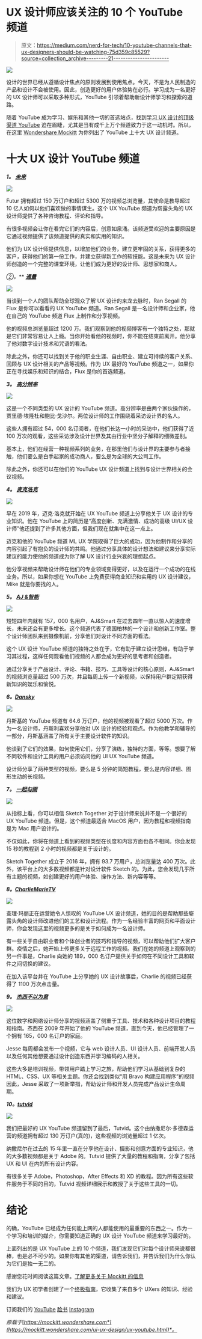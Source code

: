 # UX 设计师应该关注的 10 个 YouTube 频道

> 原文：<https://medium.com/nerd-for-tech/10-youtube-channels-that-ux-designers-should-be-watching-75d359c85529?source=collection_archive---------21----------------------->

![](img/383557f56995e8605b9400a339976f84.png)

设计的世界已经从遵循设计焦点的原则发展到使用焦点。今天，不是为人民制造的产品和设计不会被使用。因此，创造更好的用户体验势在必行。学习成为一名更好的 UX 设计师可以采取多种形式，YouTube 引领着帮助新设计师学习和探索的道路。

随着 YouTube 成为学习、娱乐和其他一切的首选站点，找到[学习 UX 设计的顶级渠道 YouTube](https://bit.ly/3cf92Ew) 迫在眉睫，尤其是当有成千上万个频道致力于这一动机时。所以，在这里 [Wondershare Mockitt](https://bit.ly/3ewCXuz) 为你列出了 YouTube 上十大 UX 设计频道。

# 十大 UX 设计 YouTube 频道

***1。*** [***未来***](https://www.youtube.com/c/thefuturishere/featured)

![](img/a851f10304aefea5b0ae5ee353267c0d.png)

Futur 拥有超过 150 万订户和超过 5300 万的视频总浏览量，其使命是教导超过 10 亿人如何以他们喜欢做的事情谋生。这个 UX YouTube 频道为崭露头角的 UX 设计师提供了各种咨询教程、评论和指导。

有很多视频会让你在看完它们的内容后，创意如泉涌。该频道受欢迎的主要原因是它通过视频提供了该频道提供的真实和实用的知识。

他们为 UX 设计师提供信息，以增加他们的业务，建立更牢固的关系，获得更多的客户，获得他们的第一份工作，并建立获得新工作的软技能。这是未来为 UX 设计师创造的一个完整的课堂环境，让他们成为更好的设计师、思想家和商人。

**②*。*** [***通量***](https://www.youtube.com/c/FluxWithRanSegall/featured)

![](img/1641fbb61524f82a7b7d873cd6f8dc8a.png)

当谈到一个人的团队帮助全球观众了解 UX 设计的来龙去脉时，Ran Segall 的 Flux 是你可以看看的 UX YouTube 频道。Ran Segall 是一名设计师和企业家，他在自己的 YouTube 频道 Flux 上制作和分享视频。

他的视频总浏览量超过 1200 万。我们观察到他的视频博客有一个独特之处，那就是它们非常容易让人上瘾。当你开始看他的视频时，你不能在结束前离开。他分享了他对数字设计技术和咒语的看法。

除此之外，你还可以找到关于他的职业生涯、自由职业、建立可持续的客户关系、回顾与 UX 设计相关的产品等视频。作为 UX 最好的 YouTube 频道之一，如果你正在寻找娱乐和知识的结合，Flux 是你的首选频道。

***3。*** [***高分辨率***](https://www.youtube.com/c/HighResolution/featured)

![](img/35b8647884f5b558f172e4218eea8389.png)

这是一个不同类型的 UX 设计的 YouTube 频道。高分辨率是由两个家伙操作的，贾里德·埃隆杜和鲍比·戈沙尔。两位设计师的工作围绕着采访设计界的名人。

这些人拥有超过 54，000 名订阅者，在他们长达一小时的采访中，他们获得了近 100 万次的观看，这些采访涉及设计世界及其由行业中坚分子解释的细微差别。

基本上，他们在经营一种视频系列的业务，在那里他们与设计界的主要参与者接触，他们要么是白手起家的成功商人，要么是为全球的大公司工作。

除此之外，你还可以在他们的 YouTube UX 设计频道上找到与设计世界相关的会议视频。

***4。*** [***麦克洛克***](https://www.youtube.com/c/MikeLocke/featured)

![](img/f866c86c9b71231e2e56547c78e48123.png)

早在 2019 年，迈克·洛克就开始在 UX YouTube 频道上分享他关于 UX 设计的专业知识。他在 YouTube 上的简历是“高度创新、充满激情、成功的高级 UI/UX 设计师”他还提到了许多其他方面，但我们现在就集中在这一点上。

迈克和他的 YouTube 频道 ML UX 学院取得了巨大的成功，因为他制作和分享的内容引起了有抱负的设计师的共鸣。他通过分享具体的设计想法和建议来分享实际建议的能力使他的频道成为你了解 UX 设计行业兴衰的理想起点。

他分享视频来帮助设计师在他们的专业领域变得更好，以及在运行一个成功的在线业务。所以，如果你想在 YouTube 上免费获得商业知识和实用的 UX 设计建议，Mike 就是你要找的人。

***5。*** [***AJ &智能***](https://www.youtube.com/c/AJSmart/featured)

![](img/f94c956e62dcc8804aad0653457d329e.png)

短短四年内就有 157，000 名用户，AJ&Smart 在过去四年一直以惊人的速度增长，未来还会有更多增长。这个频道代表了德国柏林的一个设计和创新工作室。整个设计师团队来到摄像机前，分享他们对设计不同方面的看法。

这个 UX 设计 YouTube 频道的独特之处在于，它有助于建立设计思维，有助于学习其过程，这样任何观看他们视频的人都会成为更好的思考者和创造者。

通过分享关于产品设计、评论、书籍、技巧、工具等设计的核心原则，AJ&Smart 的视频浏览量超过 500 万次，并且每周上传一个新视频，以保持用户群定期获得新知识的娱乐和愉悦。

***6。***[***Dansky***](https://www.youtube.com/c/ForeverDansky/featured)

![](img/c9941f066d30b493de627eaeefdcca0b.png)

丹斯基的 YouTube 频道有 64.6 万订户，他的视频被观看了超过 5000 万次。作为一名设计师，丹斯利喜欢分享他对 UX 设计的经验和观点。作为他教学和辅导的一部分，丹斯基涵盖了所有关于主要设计软件的知识。

他谈到了它们的效果，如何使用它们，分享了演练，独特的方面，等等。想要了解不同软件和设计工具的用户必须访问他的 UI UX YouTube 频道。

设计师分享了两种类型的视频，要么是 5 分钟的简短教程，要么是内容详细、图形生动的长视频。

***7。*** [***一起勾画***](https://www.youtube.com/c/SketchTogetherTV/featured)

![](img/7d123915f765c0a964e5157c47afab26.png)

从指标上看，你可以相信 Sketch Together 对于设计师来说并不是一个很好的 UX YouTube 频道。但是，这个频道最适合 MacOS 用户，因为教程和视频指南是为 Mac 用户设计的。

不仅如此，你将在频道上看到的视频类型在长度和内容方面也各不相同。你会发现 15 秒的教程到 2 小时的视频都是关于设计的。

Sketch Together 成立于 2016 年，拥有 93.7 万用户，总浏览量达 400 万次。此外，该平台上的大多数视频都是针对设计软件 Sketch 的。为此，您会发现几乎所有主题的视频，如创建更好的用户体验、操作方法、新内容等等。

***8。***[***CharlieMarieTV***](https://www.youtube.com/c/charlimarieTV/featured)

![](img/31f991c8fbecf6fac9fdb3764ff6ac13.png)

查理·玛丽正在运营她令人惊叹的 YouTube UX 设计频道，她的目的是帮助那些崭露头角的设计师改进他们的工艺和设计流程。作为一名经验丰富的网页和平面设计师，你会发现这里的视频更多的是关于如何成为一名设计师。

有一些关于自由职业者和个体创业者的技巧和指导的视频，可以帮助他们扩大客户群。疫情之后，她开始上传更多关于远程工作的视频。我们在她的频道上观察到的另一件事是，Charlie 向她的 189，000 名订户提供关于如何在不同设计工具和软件之间切换的建议。

在加入该平台并在 YouTube 上分享她的 UX 设计故事后，Charlie 的视频已经获得了 1100 万次点击量。

***9。*** [***杰西不以为意***](https://www.youtube.com/c/JesseShowalter/featured)

![](img/6a9fcf73c6f4e0358a51625ed19f4bd9.png)

这位数字和网络设计师分享的视频涵盖了侧重于工具、技术和各种设计项目的教程和指南。杰西在 2009 年开始了他的 YouTube 频道，直到今天，他已经管理了一个拥有 165，000 名订户的家庭。

Jesse 每周都会发布一个视频，它与 web 设计人员、UI 设计人员、前端开发人员以及任何其他想要通过设计创造东西并学习编码的人相关。

这些大多是培训视频，带领用户踏上学习之旅，帮助他们学习从基础到复杂的 HTML、CSS、UX 等相关主题。你还会找到类似“用 Bravo 构建应用程序”的视频因此，Jesse 采取了一项新举措，帮助设计师和开发人员完成产品设计生命周期。

***10。***[***tutvid***](https://www.youtube.com/channel/UCeR7U67I2J1icV8E6Rn40vQ)

![](img/6b2869f748b4c5cc759642a7c52b6303.png)

我们把最好的 UX YouTube 频道留到了最后，Tutvid。这个由纳撒尼尔·多德森运营的频道拥有超过 130 万订户(真的)，这些视频的浏览量超过 1 亿次。

纳撒尼尔在过去的 15 年里一直在分享他在设计、摄影和创意方面的专业知识，他的大多数视频都是关于 Adobe 的。Tutvid 提供了大量的教程和指南，分享了包括 UX 和 UI 在内的所有设计内容。

有很多关于 Adobe，Photoshop，After Effects 和 XD 的教程。因为所有这些软件服务于不同的目的，Tutvid 视频详细展示和教授了关于这些工具的一切。

# 结论

的确，YouTube 已经成为任何能上网的人都能使用的最重要的东西之一。作为一个学习和培训的媒介，你需要知道正确的 UX 设计 YouTube 频道来学习最好的。

上面列出的是 UX YouTube 上的 10 个频道，我们发现它们对每个设计师来说都很棒，也是必不可少的。如果你有其他的渠道，请告诉我们，并告诉我们为什么你认为它们是独一无二的。

感谢您花时间阅读这篇文章。[了解更多关于 Mockitt 的信息](https://bit.ly/3ewCXuz)

我们为 UX 初学者创建了一个[终极指南](https://bit.ly/2OLPPlW)，它收集了来自多个 UXers 的知识、经验和建议。

订阅我们的 [YouTube](https://www.youtube.com/channel/UCESxamaRS8nOGpWYvP1VSqA) [脸书](https://www.facebook.com/mockitt) [Instagram](https://www.instagram.com/wondershare.mockitt/)

*原载于*[*https://mockitt.wondershare.com*](https://mockitt.wondershare.com/ui-ux-design/ux-youtube.html)*。*